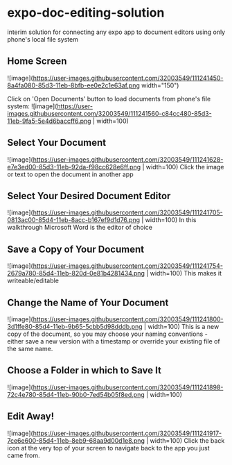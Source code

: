 # expo-doc-editing-solution
interim solution for connecting any expo app to document editors using only phone's local file system

## Home Screen
![image](https://user-images.githubusercontent.com/32003549/111241450-8a4fa080-85d3-11eb-8bfb-ee0e2c1e63af.png width="150")

Click on 'Open Documents' button to load documents from phone's file system:
![image](https://user-images.githubusercontent.com/32003549/111241560-c84cc480-85d3-11eb-9fa5-5e4d6baccff6.png | width=100)

## Select Your Document
![image](https://user-images.githubusercontent.com/32003549/111241628-e7e3ed00-85d3-11eb-92da-f98cc628e6ff.png | width=100)
Click the image or text to open the document in another app

## Select Your Desired Document Editor
![image](https://user-images.githubusercontent.com/32003549/111241705-0813ac00-85d4-11eb-8acc-b167ef9d1d76.png | width=100)
In this walkthrough Microsoft Word is the editor of choice

## Save a Copy of Your Document
![image](https://user-images.githubusercontent.com/32003549/111241754-2679a780-85d4-11eb-820d-0e81b4281434.png | width=100)
This makes it writeable/editable

## Change the Name of Your Document
![image](https://user-images.githubusercontent.com/32003549/111241800-3d1ffe80-85d4-11eb-9b65-5cbb5d98dddb.png | width=100)
This is a new copy of the document, so you may choose your naming conventions - either save a new version with a timestamp or override your existing file of the same name.

## Choose a Folder in which to Save It
![image](https://user-images.githubusercontent.com/32003549/111241898-72c4e780-85d4-11eb-90b0-7ed54b05f8ed.png | width=100)

## Edit Away!
![image](https://user-images.githubusercontent.com/32003549/111241917-7ce6e600-85d4-11eb-8eb9-68aa9d00d1e8.png | width=100)
Click the back icon at the very top of your screen to navigate back to the app you just came from.
